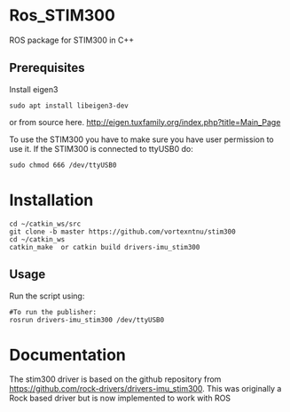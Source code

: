 # Ros_STIM300
ROS package for STIM300 in C++ 

## Prerequisites
Install eigen3

`sudo apt install libeigen3-dev`
 
or from source here.
http://eigen.tuxfamily.org/index.php?title=Main_Page

To use the STIM300 you have to make sure you have user permission to use it.
If the STIM300 is connected to ttyUSB0 do:

`sudo chmod 666 /dev/ttyUSB0`

# Installation

    cd ~/catkin_ws/src
    git clone -b master https://github.com/vortexntnu/stim300
    cd ~/catkin_ws
    catkin_make  or catkin build drivers-imu_stim300
    
  
## Usage
Run the script using:

    #To run the publisher:
    rosrun drivers-imu_stim300 /dev/ttyUSB0
    
# Documentation

The stim300 driver is based on the github repository from https://github.com/rock-drivers/drivers-imu_stim300. 
This was originally a Rock based driver but is now implemented to work with ROS
    
